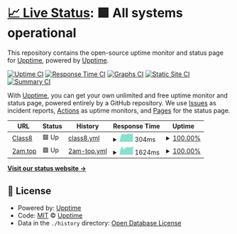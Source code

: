 # [📈 Live Status](https://class8.top): <!--live status--> **🟩 All systems operational**

This repository contains the open-source uptime monitor and status page for [Upptime](https://upptime.js.org), powered by [Upptime](https://github.com/upptime/upptime).

[![Uptime CI](https://github.com/forever218/upptime/workflows/Uptime%20CI/badge.svg)](https://github.com/forever218/upptime/actions?query=workflow%3A%22Uptime+CI%22)
[![Response Time CI](https://github.com/forever218/upptime/workflows/Response%20Time%20CI/badge.svg)](https://github.com/forever218/upptime/actions?query=workflow%3A%22Response+Time+CI%22)
[![Graphs CI](https://github.com/forever218/upptime/workflows/Graphs%20CI/badge.svg)](https://github.com/forever218/upptime/actions?query=workflow%3A%22Graphs+CI%22)
[![Static Site CI](https://github.com/forever218/upptime/workflows/Static%20Site%20CI/badge.svg)](https://github.com/forever218/upptime/actions?query=workflow%3A%22Static+Site+CI%22)
[![Summary CI](https://github.com/forever218/upptime/workflows/Summary%20CI/badge.svg)](https://github.com/forever218/upptime/actions?query=workflow%3A%22Summary+CI%22)

With [Upptime](https://upptime.js.org), you can get your own unlimited and free uptime monitor and status page, powered entirely by a GitHub repository. We use [Issues](https://github.com/upptime/upptime/issues) as incident reports, [Actions](https://github.com/forever218/upptime/actions) as uptime monitors, and [Pages](https://class8.top) for the status page.

<!--start: status pages-->
<!-- This summary is generated by Upptime (https://github.com/upptime/upptime) -->
<!-- Do not edit this manually, your changes will be overwritten -->
<!-- prettier-ignore -->
| URL | Status | History | Response Time | Uptime |
| --- | ------ | ------- | ------------- | ------ |
| <img alt="" src="https://icons.duckduckgo.com/ip3/class8.top.ico" height="13"> [Class8](https://class8.top) | 🟩 Up | [class8.yml](https://github.com/forever218/upptime/commits/HEAD/history/class8.yml) | <details><summary><img alt="Response time graph" src="./graphs/class8/response-time-week.png" height="20"> 304ms</summary><br><a href="https://forever218.github.io/upptime/history/class8"><img alt="Response time 347" src="https://img.shields.io/endpoint?url=https%3A%2F%2Fraw.githubusercontent.com%2Fforever218%2Fupptime%2FHEAD%2Fapi%2Fclass8%2Fresponse-time.json"></a><br><a href="https://forever218.github.io/upptime/history/class8"><img alt="24-hour response time 307" src="https://img.shields.io/endpoint?url=https%3A%2F%2Fraw.githubusercontent.com%2Fforever218%2Fupptime%2FHEAD%2Fapi%2Fclass8%2Fresponse-time-day.json"></a><br><a href="https://forever218.github.io/upptime/history/class8"><img alt="7-day response time 304" src="https://img.shields.io/endpoint?url=https%3A%2F%2Fraw.githubusercontent.com%2Fforever218%2Fupptime%2FHEAD%2Fapi%2Fclass8%2Fresponse-time-week.json"></a><br><a href="https://forever218.github.io/upptime/history/class8"><img alt="30-day response time 316" src="https://img.shields.io/endpoint?url=https%3A%2F%2Fraw.githubusercontent.com%2Fforever218%2Fupptime%2FHEAD%2Fapi%2Fclass8%2Fresponse-time-month.json"></a><br><a href="https://forever218.github.io/upptime/history/class8"><img alt="1-year response time 328" src="https://img.shields.io/endpoint?url=https%3A%2F%2Fraw.githubusercontent.com%2Fforever218%2Fupptime%2FHEAD%2Fapi%2Fclass8%2Fresponse-time-year.json"></a></details> | <details><summary><a href="https://forever218.github.io/upptime/history/class8">100.00%</a></summary><a href="https://forever218.github.io/upptime/history/class8"><img alt="All-time uptime 99.89%" src="https://img.shields.io/endpoint?url=https%3A%2F%2Fraw.githubusercontent.com%2Fforever218%2Fupptime%2FHEAD%2Fapi%2Fclass8%2Fuptime.json"></a><br><a href="https://forever218.github.io/upptime/history/class8"><img alt="24-hour uptime 100.00%" src="https://img.shields.io/endpoint?url=https%3A%2F%2Fraw.githubusercontent.com%2Fforever218%2Fupptime%2FHEAD%2Fapi%2Fclass8%2Fuptime-day.json"></a><br><a href="https://forever218.github.io/upptime/history/class8"><img alt="7-day uptime 100.00%" src="https://img.shields.io/endpoint?url=https%3A%2F%2Fraw.githubusercontent.com%2Fforever218%2Fupptime%2FHEAD%2Fapi%2Fclass8%2Fuptime-week.json"></a><br><a href="https://forever218.github.io/upptime/history/class8"><img alt="30-day uptime 100.00%" src="https://img.shields.io/endpoint?url=https%3A%2F%2Fraw.githubusercontent.com%2Fforever218%2Fupptime%2FHEAD%2Fapi%2Fclass8%2Fuptime-month.json"></a><br><a href="https://forever218.github.io/upptime/history/class8"><img alt="1-year uptime 100.00%" src="https://img.shields.io/endpoint?url=https%3A%2F%2Fraw.githubusercontent.com%2Fforever218%2Fupptime%2FHEAD%2Fapi%2Fclass8%2Fuptime-year.json"></a></details>
| <img alt="" src="https://icons.duckduckgo.com/ip3/2am.top.ico" height="13"> [2am.top](https://2am.top) | 🟩 Up | [2am-top.yml](https://github.com/forever218/upptime/commits/HEAD/history/2am-top.yml) | <details><summary><img alt="Response time graph" src="./graphs/2am-top/response-time-week.png" height="20"> 1624ms</summary><br><a href="https://forever218.github.io/upptime/history/2am-top"><img alt="Response time 2211" src="https://img.shields.io/endpoint?url=https%3A%2F%2Fraw.githubusercontent.com%2Fforever218%2Fupptime%2FHEAD%2Fapi%2F2am-top%2Fresponse-time.json"></a><br><a href="https://forever218.github.io/upptime/history/2am-top"><img alt="24-hour response time 1909" src="https://img.shields.io/endpoint?url=https%3A%2F%2Fraw.githubusercontent.com%2Fforever218%2Fupptime%2FHEAD%2Fapi%2F2am-top%2Fresponse-time-day.json"></a><br><a href="https://forever218.github.io/upptime/history/2am-top"><img alt="7-day response time 1624" src="https://img.shields.io/endpoint?url=https%3A%2F%2Fraw.githubusercontent.com%2Fforever218%2Fupptime%2FHEAD%2Fapi%2F2am-top%2Fresponse-time-week.json"></a><br><a href="https://forever218.github.io/upptime/history/2am-top"><img alt="30-day response time 1735" src="https://img.shields.io/endpoint?url=https%3A%2F%2Fraw.githubusercontent.com%2Fforever218%2Fupptime%2FHEAD%2Fapi%2F2am-top%2Fresponse-time-month.json"></a><br><a href="https://forever218.github.io/upptime/history/2am-top"><img alt="1-year response time 2211" src="https://img.shields.io/endpoint?url=https%3A%2F%2Fraw.githubusercontent.com%2Fforever218%2Fupptime%2FHEAD%2Fapi%2F2am-top%2Fresponse-time-year.json"></a></details> | <details><summary><a href="https://forever218.github.io/upptime/history/2am-top">100.00%</a></summary><a href="https://forever218.github.io/upptime/history/2am-top"><img alt="All-time uptime 94.40%" src="https://img.shields.io/endpoint?url=https%3A%2F%2Fraw.githubusercontent.com%2Fforever218%2Fupptime%2FHEAD%2Fapi%2F2am-top%2Fuptime.json"></a><br><a href="https://forever218.github.io/upptime/history/2am-top"><img alt="24-hour uptime 100.00%" src="https://img.shields.io/endpoint?url=https%3A%2F%2Fraw.githubusercontent.com%2Fforever218%2Fupptime%2FHEAD%2Fapi%2F2am-top%2Fuptime-day.json"></a><br><a href="https://forever218.github.io/upptime/history/2am-top"><img alt="7-day uptime 100.00%" src="https://img.shields.io/endpoint?url=https%3A%2F%2Fraw.githubusercontent.com%2Fforever218%2Fupptime%2FHEAD%2Fapi%2F2am-top%2Fuptime-week.json"></a><br><a href="https://forever218.github.io/upptime/history/2am-top"><img alt="30-day uptime 99.84%" src="https://img.shields.io/endpoint?url=https%3A%2F%2Fraw.githubusercontent.com%2Fforever218%2Fupptime%2FHEAD%2Fapi%2F2am-top%2Fuptime-month.json"></a><br><a href="https://forever218.github.io/upptime/history/2am-top"><img alt="1-year uptime 94.40%" src="https://img.shields.io/endpoint?url=https%3A%2F%2Fraw.githubusercontent.com%2Fforever218%2Fupptime%2FHEAD%2Fapi%2F2am-top%2Fuptime-year.json"></a></details>

<!--end: status pages-->

[**Visit our status website →**](https://class8.top)

## 📄 License

- Powered by: [Upptime](https://github.com/upptime/upptime)
- Code: [MIT](./LICENSE) © [Upptime](https://upptime.js.org)
- Data in the `./history` directory: [Open Database License](https://opendatacommons.org/licenses/odbl/1-0/)
